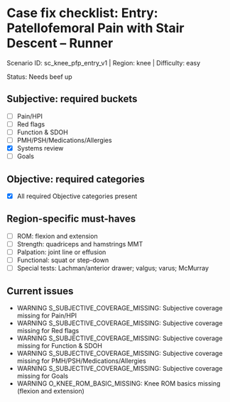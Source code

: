 # Case fix checklist: Entry: Patellofemoral Pain with Stair Descent – Runner

Scenario ID: sc\_knee\_pfp\_entry\_v1  |  Region: knee  |  Difficulty: easy

Status: Needs beef up

## Subjective: required buckets
- [ ] Pain/HPI
- [ ] Red flags
- [ ] Function & SDOH
- [ ] PMH/PSH/Medications/Allergies
- [x] Systems review
- [ ] Goals

## Objective: required categories
- [x] All required Objective categories present

## Region-specific must-haves
- [ ] ROM: flexion and extension
- [ ] Strength: quadriceps and hamstrings MMT
- [ ] Palpation: joint line or effusion
- [ ] Functional: squat or step-down
- [ ] Special tests: Lachman/anterior drawer; valgus; varus; McMurray

## Current issues
- WARNING S\_SUBJECTIVE\_COVERAGE\_MISSING: Subjective coverage missing for Pain/HPI
- WARNING S\_SUBJECTIVE\_COVERAGE\_MISSING: Subjective coverage missing for Red flags
- WARNING S\_SUBJECTIVE\_COVERAGE\_MISSING: Subjective coverage missing for Function & SDOH
- WARNING S\_SUBJECTIVE\_COVERAGE\_MISSING: Subjective coverage missing for PMH/PSH/Medications/Allergies
- WARNING S\_SUBJECTIVE\_COVERAGE\_MISSING: Subjective coverage missing for Goals
- WARNING O\_KNEE\_ROM\_BASIC\_MISSING: Knee ROM basics missing (flexion and extension)
